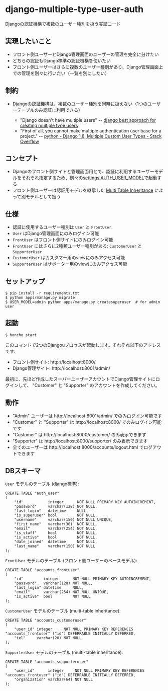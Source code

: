 # django-multiple-type-user-auth
Djangoの認証機構で複数のユーザー種別を扱う実証コード

## 実現したいこと

* フロント側ユーザーとDjango管理画面のユーザーの管理を完全に分けたい
* どちらの認証もDjango標準の認証機構を使いたい
* フロント側ユーザーはさらに複数のユーザー種別があり、Django管理画面上での管理を別々に行いたい（一覧を別にしたい）

## 制約

* Djangoの認証機構は、複数のユーザー種別を同時に扱えない（1つのユーザーテーブルのみ認証に利用できる）

  * "Django doesn't have multiple users" -- [django best approach for creating multiple type users](https://stackoverflow.com/a/25842236)
  * "First of all, you cannot make multiple authentication user base for a project." -- [python - Django 1.8, Multiple Custom User Types - Stack Overflow](https://stackoverflow.com/a/31103029)

## コンセプト

* Djangoのフロント側サイトと管理画面用とで、認証に利用するユーザーモデルをそれぞれ指定するため、別々の[settings.AUTH_USER_MODEL](https://docs.djangoproject.com/ja/2.2/topics/auth/customizing/#substituting-a-custom-user-model)で起動する
* フロント側ユーザーは認証用モデルを継承した [Multi Table Inheritance](https://docs.djangoproject.com/ja/2.2/topics/db/models/#multi-table-inheritance) によって別モデルとして扱う

## 仕様

* 認証に使用するユーザー種別は `User` と `FrontUser`.
* `User` はDjango管理画面にのみログイン可能
* `FrontUser` はフロント側サイトにのみログイン可能
* `FrontUser` にはさらに2種類ユーザー種別がある: `CustomerUser` と `SupporterUser`
* `CustomerUser` はカスタマー用のviewにのみアクセス可能
* `SupporterUser` はサポーター用のviewにのみアクセス可能

## セットアップ

```
$ pip install -r requirements.txt
$ python apps/manage.py migrate
$ USER_MODEL=admin python apps/manage.py createsuperuser  # for admin user
```

## 起動

```
$ honcho start
```

このコマンドで2つのDjangouプロセスが起動します。それぞれ以下のアドレスです:

* フロント側サイト: http://localhost:8000/
* Django管理サイト: http://localhost:8001/admin/

最初に、先ほど作成したスーパーユーザーアカウントでDjango管理サイトにログインして、
"Customer" と "Supporter" のアカウントを作成してください。

## 動作

* "Admin" ユーザーは http://localhost:8001/admin/ でのみログイン可能です
* "Customer" と "Supporter" は http://localhost:8000/ でのみログイン可能です
* "Customer" は http://localhost:8000/customer/ のみ表示できます
* "Supporter" は http://localhost:8000/supporter/ のみ表示できます
* 全てのユーザーは http://localhost:8000/accounts/logout.html でログアウトできます

## DBスキーマ

`User` モデルのテーブル (django標準):
```
CREATE TABLE "auth_user"
(
    "id"           integer      NOT NULL PRIMARY KEY AUTOINCREMENT,
    "password"     varchar(128) NOT NULL,
    "last_login"   datetime     NULL,
    "is_superuser" bool         NOT NULL,
    "username"     varchar(150) NOT NULL UNIQUE,
    "first_name"   varchar(30)  NOT NULL,
    "email"        varchar(254) NOT NULL,
    "is_staff"     bool         NOT NULL,
    "is_active"    bool         NOT NULL,
    "date_joined"  datetime     NOT NULL,
    "last_name"    varchar(150) NOT NULL
);
```

`FrontUser` モデルのテーブル (フロント側ユーザーのベースモデル):
```
CREATE TABLE "accounts_frontuser"
(
    "id"         integer      NOT NULL PRIMARY KEY AUTOINCREMENT,
    "password"   varchar(128) NOT NULL,
    "last_login" datetime     NULL,
    "email"      varchar(254) NOT NULL UNIQUE,
    "is_active"  bool         NOT NULL
);
```

`CustomerUser` モデルのテーブル (multi-table inheritance):
```
CREATE TABLE "accounts_customeruser"
(
    "user_id" integer     NOT NULL PRIMARY KEY REFERENCES "accounts_frontuser" ("id") DEFERRABLE INITIALLY DEFERRED,
    "tel"     varchar(20) NOT NULL
);
```

`SupporterUser` モデルのテーブル (multi-table inheritance):
```
CREATE TABLE "accounts_supporteruser"
(
    "user_id"      integer     NOT NULL PRIMARY KEY REFERENCES "accounts_frontuser" ("id") DEFERRABLE INITIALLY DEFERRED,
    "organization" varchar(64) NOT NULL
);
```
